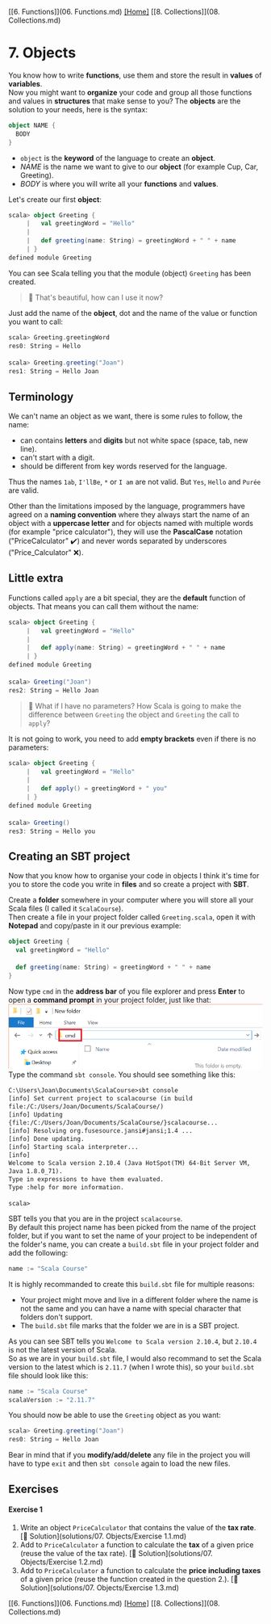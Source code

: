 [[6. Functions]](06. Functions.md) [[Home]](../ReadMe.md) [[8. Collections]](08. Collections.md)

# 7. Objects

You know how to write **functions**, use them and store the result in **values** of **variables**.  
Now you might want to **organize** your code and group all those functions and values in **structures** that make sense to you? The **objects** are the solution to your needs, here is the syntax:
```scala
object NAME {
  BODY
}
```
* `object` is the **keyword** of the language to create an **object**.
* *NAME* is the name we want to give to our **object** (for example Cup, Car, Greeting).
* *BODY* is where you will write all your **functions** and **values**.

Let's create our first **object**:
```scala
scala> object Greeting {
     |   val greetingWord = "Hello"
     |
     |   def greeting(name: String) = greetingWord + " " + name
     | }
defined module Greeting
```
You can see Scala telling you that the module (object) `Greeting` has been created.

> :raising_hand: That's beautiful, how can I use it now?

Just add the name of the **object**, dot and the name of the value or function you want to call:
```scala
scala> Greeting.greetingWord
res0: String = Hello

scala> Greeting.greeting("Joan")
res1: String = Hello Joan
```

## Terminology

We can't name an object as we want, there is some rules to follow, the name:
* can contains **letters** and **digits** but not white space (space, tab, new line).
* can't start with a digit.
* should be different from key words reserved for the language.

Thus the names `1ab`, `I'llBe`, `*` or `I am` are not valid. But `Yes`, `Hello` and `Purée` are valid.

Other than the limitations imposed by the language, programmers have agreed on a **naming convention** where they always start the name of an object with a **uppercase letter** and for objects named with multiple words (for example "price calculator"), they will use the **PascalCase** notation ("PriceCalculator" :heavy_check_mark:) and never words separated by underscores ("Price_Calculator" :x:).

## Little extra

Functions called `apply` are a bit special, they are the **default** function of objects. That means you can call them without the name:
```scala
scala> object Greeting {
     |   val greetingWord = "Hello"
     |
     |   def apply(name: String) = greetingWord + " " + name
     | }
defined module Greeting

scala> Greeting("Joan")
res2: String = Hello Joan
```

> :raising_hand: What if I have no parameters? How Scala is going to make the difference between `Greeting` the object and `Greeting` the call to `apply`?

It is not going to work, you need to add **empty brackets** even if there is no parameters:
```scala
scala> object Greeting {
     |   val greetingWord = "Hello"
     |
     |   def apply() = greetingWord + " you"
     | }
defined module Greeting

scala> Greeting()
res3: String = Hello you
```
 
## Creating an SBT project

Now that you know how to organise your code in objects I think it's time for you to store the code you write in **files** and so create a project with **SBT**.

Create a **folder** somewhere in your computer where you will store all your Scala files (I called it `ScalaCourse`).  
Then create a file in your project folder called `Greeting.scala`, open it with **Notepad** and copy/paste in it our previous example:
```scala
object Greeting {
  val greetingWord = "Hello"

  def greeting(name: String) = greetingWord + " " + name
}
```

Now type `cmd` in the **address bar** of you file explorer and press **Enter** to open a **command prompt** in your project folder, just like that:  
![SBT from Explorer](images/CmdExplorer.png)  
Type the command `sbt console`. You should see something like this:
```console
C:\Users\Joan\Documents\ScalaCourse>sbt console
[info] Set current project to scalacourse (in build file:/C:/Users/Joan/Documents/ScalaCourse/)
[info] Updating {file:/C:/Users/Joan/Documents/ScalaCourse/}scalacourse...
[info] Resolving org.fusesource.jansi#jansi;1.4 ...
[info] Done updating.
[info] Starting scala interpreter...
[info]
Welcome to Scala version 2.10.4 (Java HotSpot(TM) 64-Bit Server VM, Java 1.8.0_71).
Type in expressions to have them evaluated.
Type :help for more information.

scala>
```
SBT tells you that you are in the project `scalacourse`.  
By default this project name has been picked from the name of the project folder, but if you want to set the name of your project to be independent of the folder's name, you can create a `build.sbt` file in your project folder and add the following:
```scala
name := "Scala Course"
```
It is highly recommanded to create this `build.sbt` file for multiple reasons:
* Your project might move and live in a different folder where the name is not the same and you can have a name with special character that folders don't support.
* The `build.sbt` file marks that the folder we are in is a SBT project.

As you can see SBT tells you `Welcome to Scala version 2.10.4`, but `2.10.4` is not the latest version of Scala.  
So as we are in your `build.sbt` file, I would also recommand to set the Scala version to the latest which is `2.11.7` (when I wrote this), so your `build.sbt` file should look like this:
```scala
name := "Scala Course"
scalaVersion := "2.11.7"
```

You should now be able to use the `Greeting` object as you want:
```scala
scala> Greeting.greeting("Joan")
res0: String = Hello Joan
```
Bear in mind that if you **modify/add/delete** any file in the project you will have to type `exit` and then `sbt console` again to load the new files.

## Exercises

#### Exercise 1

1. Write an object `PriceCalculator` that contains the value of the **tax rate**. [:scroll: Solution](solutions/07. Objects/Exercise 1.1.md)
2. Add to `PriceCalculator` a function to calculate the **tax** of a given price (reuse the value of the tax rate). [:scroll: Solution](solutions/07. Objects/Exercise 1.2.md)
3. Add to `PriceCalculator` a function to calculate the **price including taxes** of a given price (reuse the function created in the question 2.). [:scroll: Solution](solutions/07. Objects/Exercise 1.3.md)

[[6. Functions]](06. Functions.md) [[Home]](../ReadMe.md) [[8. Collections]](08. Collections.md)
